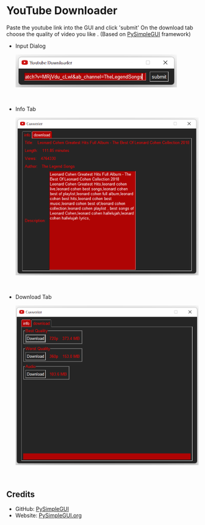 # YouTube Downloader
 Paste the youtube link into the GUI and click 'submit'
On the download tab choose the quality of video you like . (Based on [PySimpleGUI](https://github.com/PySimpleGUI) framework)

- Input Dialog

   ![Input Dialog](screenshots/input.png?raw=true)

   ​

- Info Tab

   ![Info](screenshots/info.png)

   ​



- Download Tab

   ![Download](screenshots/download.png)

   ​



## Credits

- GitHub: [PySimpleGUI](https://github.com/PySimpleGUI)
- Website: [PySimpleGUI.org](https://PySimpleGUI.org)

